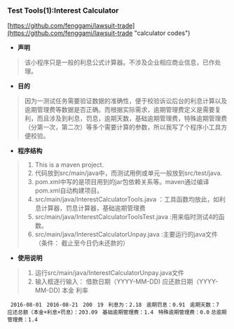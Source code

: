 ### Test Tools(1):Interest Calculator  ###
[https://github.com/fenggami/lawsuit-trade](https://github.com/fenggami/lawsuit-trade "calculator codes")

- **声明**
> 该小程序只是一般的利息公式计算器。不涉及企业相应商业信息，已作处理。


- **目的**
> 因为一测试任务需要验证数据的准确性，便于校验诉讼后台的利息计算以及逾期管理费等数据是否正确。而根据实际需求，逾期管理费定义是需要复利，而且涉及到利息，罚息，逾期天数，基础逾期管理费，特殊逾期管理费（分第一次，第二次）等多个需要计算的参数，所以我写了个程序小工具方便校验。

- **程序结构**
> 
>1. This is a maven project.
>2. 代码放到src/main/java中，而测试用例或单元一般放到src/test/java. 
>3. pom.xml中写的是项目用到的jar包依赖关系等。maven通过编译pom.xml自动构建项目。
>4. src/main/java/InterestCalculatorTools.java ：工具函数均放此，如利息计算器，罚息计算器，基础逾期管理费
>5. src/main/java/InterestCalculatorToolsTest.java :用来临时测试4的函数。
>6. src/main/java/InterestCalculatorUnpay.java :主要运行的java文件（条件： 截止至今日仍未还款的）
>

- **使用说明**
>
>1. 运行src/main/java/InterestCalculatorUnpay.java文件
>2. 输入框逐行输入：
>	借款日期（YYYY-MM-DD)
>	应还款日期（YYYY-MM-DD)
>	本金
>	利率
>

  ` 2016-08-01` 
  ` 2016-08-21`
  ` 200`
  ` 19`
  ` 利息为：2.18`
  ` 逾期罚息：0.91`
  ` 逾期天数：7`
  ` 应还总额（本金+利息+罚息）：203.09`
  ` 基础逾期管理费：1.4`
  ` 特殊逾期管理费：0.0`
  ` 总逾期管理费：1.4 ` 
